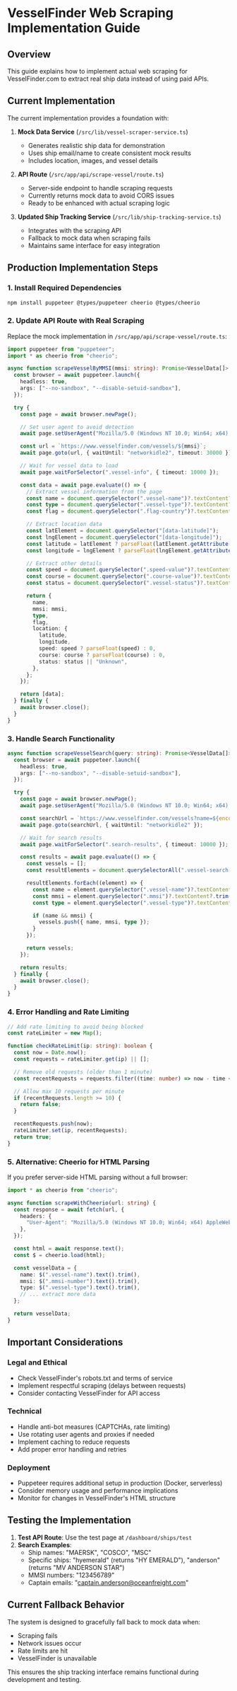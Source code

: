 # VesselFinder Web Scraping Implementation Guide

## Overview

This guide explains how to implement actual web scraping for VesselFinder.com to extract real ship data instead of using paid APIs.

## Current Implementation

The current implementation provides a foundation with:

1. **Mock Data Service** (`/src/lib/vessel-scraper-service.ts`)
   - Generates realistic ship data for demonstration
   - Uses ship email/name to create consistent mock results
   - Includes location, images, and vessel details

2. **API Route** (`/src/app/api/scrape-vessel/route.ts`)
   - Server-side endpoint to handle scraping requests
   - Currently returns mock data to avoid CORS issues
   - Ready to be enhanced with actual scraping logic

3. **Updated Ship Tracking Service** (`/src/lib/ship-tracking-service.ts`)
   - Integrates with the scraping API
   - Fallback to mock data when scraping fails
   - Maintains same interface for easy integration

## Production Implementation Steps

### 1. Install Required Dependencies

```bash
npm install puppeteer @types/puppeteer cheerio @types/cheerio
```

### 2. Update API Route with Real Scraping

Replace the mock implementation in `/src/app/api/scrape-vessel/route.ts`:

```typescript
import puppeteer from "puppeteer";
import * as cheerio from "cheerio";

async function scrapeVesselByMMSI(mmsi: string): Promise<VesselData[]> {
  const browser = await puppeteer.launch({
    headless: true,
    args: ["--no-sandbox", "--disable-setuid-sandbox"],
  });

  try {
    const page = await browser.newPage();

    // Set user agent to avoid detection
    await page.setUserAgent("Mozilla/5.0 (Windows NT 10.0; Win64; x64) AppleWebKit/537.36");

    const url = `https://www.vesselfinder.com/vessels/${mmsi}`;
    await page.goto(url, { waitUntil: "networkidle2", timeout: 30000 });

    // Wait for vessel data to load
    await page.waitForSelector(".vessel-info", { timeout: 10000 });

    const data = await page.evaluate(() => {
      // Extract vessel information from the page
      const name = document.querySelector(".vessel-name")?.textContent?.trim();
      const type = document.querySelector(".vessel-type")?.textContent?.trim();
      const flag = document.querySelector(".flag-country")?.textContent?.trim();

      // Extract location data
      const latElement = document.querySelector("[data-latitude]");
      const lngElement = document.querySelector("[data-longitude]");
      const latitude = latElement ? parseFloat(latElement.getAttribute("data-latitude") || "0") : 0;
      const longitude = lngElement ? parseFloat(lngElement.getAttribute("data-longitude") || "0") : 0;

      // Extract other details
      const speed = document.querySelector(".speed-value")?.textContent?.trim();
      const course = document.querySelector(".course-value")?.textContent?.trim();
      const status = document.querySelector(".vessel-status")?.textContent?.trim();

      return {
        name,
        mmsi: mmsi,
        type,
        flag,
        location: {
          latitude,
          longitude,
          speed: speed ? parseFloat(speed) : 0,
          course: course ? parseFloat(course) : 0,
          status: status || "Unknown",
        },
      };
    });

    return [data];
  } finally {
    await browser.close();
  }
}
```

### 3. Handle Search Functionality

```typescript
async function scrapeVesselSearch(query: string): Promise<VesselData[]> {
  const browser = await puppeteer.launch({
    headless: true,
    args: ["--no-sandbox", "--disable-setuid-sandbox"],
  });

  try {
    const page = await browser.newPage();
    await page.setUserAgent("Mozilla/5.0 (Windows NT 10.0; Win64; x64) AppleWebKit/537.36");

    const searchUrl = `https://www.vesselfinder.com/vessels?name=${encodeURIComponent(query)}`;
    await page.goto(searchUrl, { waitUntil: "networkidle2" });

    // Wait for search results
    await page.waitForSelector(".search-results", { timeout: 10000 });

    const results = await page.evaluate(() => {
      const vessels = [];
      const resultElements = document.querySelectorAll(".vessel-search-result");

      resultElements.forEach((element) => {
        const name = element.querySelector(".vessel-name")?.textContent?.trim();
        const mmsi = element.querySelector(".mmsi")?.textContent?.trim();
        const type = element.querySelector(".vessel-type")?.textContent?.trim();

        if (name && mmsi) {
          vessels.push({ name, mmsi, type });
        }
      });

      return vessels;
    });

    return results;
  } finally {
    await browser.close();
  }
}
```

### 4. Error Handling and Rate Limiting

```typescript
// Add rate limiting to avoid being blocked
const rateLimiter = new Map();

function checkRateLimit(ip: string): boolean {
  const now = Date.now();
  const requests = rateLimiter.get(ip) || [];

  // Remove old requests (older than 1 minute)
  const recentRequests = requests.filter((time: number) => now - time < 60000);

  // Allow max 10 requests per minute
  if (recentRequests.length >= 10) {
    return false;
  }

  recentRequests.push(now);
  rateLimiter.set(ip, recentRequests);
  return true;
}
```

### 5. Alternative: Cheerio for HTML Parsing

If you prefer server-side HTML parsing without a full browser:

```typescript
import * as cheerio from "cheerio";

async function scrapeWithCheerio(url: string) {
  const response = await fetch(url, {
    headers: {
      "User-Agent": "Mozilla/5.0 (Windows NT 10.0; Win64; x64) AppleWebKit/537.36",
    },
  });

  const html = await response.text();
  const $ = cheerio.load(html);

  const vesselData = {
    name: $(".vessel-name").text().trim(),
    mmsi: $(".mmsi-number").text().trim(),
    type: $(".vessel-type").text().trim(),
    // ... extract more data
  };

  return vesselData;
}
```

## Important Considerations

### Legal and Ethical

- Check VesselFinder's robots.txt and terms of service
- Implement respectful scraping (delays between requests)
- Consider contacting VesselFinder for API access

### Technical

- Handle anti-bot measures (CAPTCHAs, rate limiting)
- Use rotating user agents and proxies if needed
- Implement caching to reduce requests
- Add proper error handling and retries

### Deployment

- Puppeteer requires additional setup in production (Docker, serverless)
- Consider memory usage and performance implications
- Monitor for changes in VesselFinder's HTML structure

## Testing the Implementation

1. **Test API Route**: Use the test page at `/dashboard/ships/test`
2. **Search Examples**:
   - Ship names: "MAERSK", "COSCO", "MSC"
   - Specific ships: "hyemerald" (returns "HY EMERALD"), "anderson" (returns "MV ANDERSON STAR")
   - MMSI numbers: "123456789"
   - Captain emails: "captain.anderson@oceanfreight.com"

## Current Fallback Behavior

The system is designed to gracefully fall back to mock data when:

- Scraping fails
- Network issues occur
- Rate limits are hit
- VesselFinder is unavailable

This ensures the ship tracking interface remains functional during development and testing.
